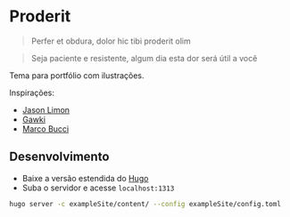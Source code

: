 # Proderit

> Perfer et obdura, dolor hic tibi proderit olim

> Seja paciente e resistente, algum dia esta dor será útil a você

Tema para portfólio com ilustrações.

Inspirações:

- [Jason Limon](https://www.limon-art.com/)
- [Gawki](https://www.gawki.net/)
- [Marco Bucci](https://www.marcobucci.com/)

<!--
## Utilização

...

### Configuração

...

### Atualização

...

-->

## Desenvolvimento

- Baixe a versão estendida do [Hugo](https://github.com/gohugoio/hugo/releases)
- Suba o servidor e acesse ``localhost:1313``

```sh
hugo server -c exampleSite/content/ --config exampleSite/config.toml
```
